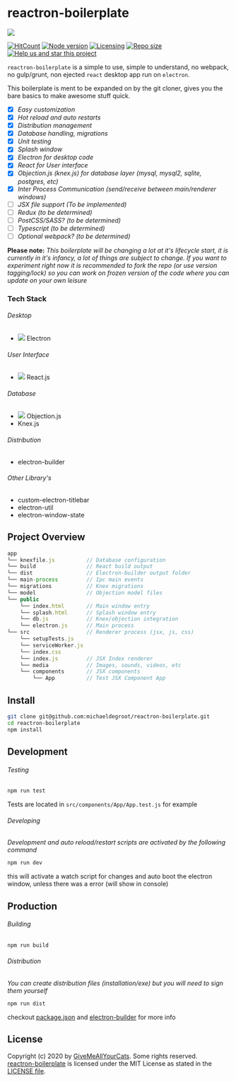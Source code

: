 # reactron-boilerplate

![](https://i.imgur.com/T95ZyDI.png)

[![HitCount](http://hits.dwyl.io/michaeldegroot/reactron-boilerplate.svg)](http://hits.dwyl.io/michaeldegroot/reactron-boilerplate) [![Node version](https://img.shields.io/node/v/cipher-chain.svg)](https://www.npmjs.com/package/cipher-chain) [![Licensing](https://img.shields.io/github/license/michaeldegroot/reactron-boilerplate.svg)](https://raw.githubusercontent.com/michaeldegroot/reactron-boilerplate/master/LICENSE) [![Repo size](https://img.shields.io/github/repo-size/michaeldegroot/reactron-boilerplate.svg.svg)](https://github.com/michaeldegroot/reactron-boilerplate.svg) [![Help us and star this project](https://img.shields.io/github/stars/michaeldegroot/reactron-boilerplate.svg?style=social)](https://github.com/michaeldegroot/reactron-boilerplate)

`reactron-boilerplate` is a simple to use, simple to understand, no webpack, no gulp/grunt, non ejected `react` desktop app run on `electron`.

This boilerplate is ment to be expanded on by the git cloner, gives you the bare basics to make awesome stuff quick.

- [x] _Easy customization_
- [x] _Hot reload and auto restarts_
- [x] _Distribution management_
- [x] _Database handling, migrations_
- [x] _Unit testing_
- [x] _Splash window_
- [x] _Electron for desktop code_
- [x] _React for User interface_
- [x] _Objection.js (knex.js) for database layer (mysql, mysql2, sqlite, postgres, etc)_
- [x] _Inter Process Communication (send/receive between main/renderer windows)_
- [ ] _JSX file support (To be implemented)_
- [ ] _Redux (to be determined)_
- [ ] _PostCSS/SASS? (to be determined)_
- [ ] _Typescript (to be determined)_
- [ ] _Optional webpack? (to be determined)_

**Please note:**
_This boilerplate will be changing a lot at it's lifecycle start, it is currently in it's infancy, a lot of things are subject to change. If you want to experiment right now it is recommended to fork the repo (or use version tagging/lock) so you can work on frozen version of the code where you can update on your own leisure_

### Tech Stack

###### Desktop

- ![](https://i.imgur.com/qf8vXHi.png) Electron

###### User Interface

- ![](https://i.imgur.com/zcJJSVm.png) React.js

###### Database

- ![](https://i.imgur.com/ETYR7Uo.png) Objection.js
- Knex.js

###### Distribution

- electron-builder

###### Other Library's

- custom-electron-titlebar
- electron-util
- electron-window-state

## Project Overview

```js
app
└── knexfile.js          // Database configuration
└── build                // React build output
└── dist                 // Electron-builder output folder
└── main-process         // Ipc main events
└── migrations           // Knex migrations
└── model                // Objection model files
└── public
    └── index.html       // Main window entry
    └── splash.html      // Splash window entry
    └── db.js            // Knex/objection integration
    └── electron.js      // Main process
└── src                  // Renderer process (jsx, js, css)
    └── setupTests.js
    └── serviceWorker.js
    └── index.css
    └── index.js         // JSX Index renderer
    └── media            // Images, sounds, videos, etc
    └── components       // JSX components
        └── App          // Test JSX Component App
```

## Install

```bash
git clone git@github.com:michaeldegroot/reactron-boilerplate.git
cd reactron-boilerplate
npm install
```

## Development

###### Testing

```bash
npm run test
```

Tests are located in `src/components/App/App.test.js` for example

###### Developing

_Development and auto reload/restart scripts are activated by the following command_

```bash
npm run dev
```

this will activate a watch script for changes and auto boot the electron window, unless there was a error (will show in console)

## Production

###### Building

```bash
npm run build
```

###### Distribution

_You can create distribution files (installation/exe) but you will need to sign them yourself_

```bash
npm run dist
```

checkout [package.json](https://github.com/michaeldegroot/reactron-boilerplate/blob/master/package.json) and [electron-builder](https://github.com/electron-userland/electron-builder) for more info

## License

Copyright (c) 2020 by [GiveMeAllYourCats](https://github.com/michaeldegroot). Some rights reserved.<br>
[reactron-boilerplate](https://github.com/michaeldegroot/reactron-boilerplate) is licensed under the MIT License as stated in the [LICENSE file](https://github.com/michaeldegroot/reactron-boilerplate/blob/master/LICENSE).
